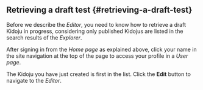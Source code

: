 ## Retrieving a draft test {#retrieving-a-draft-test}

Before we describe the _Editor_, you need to know how to retrieve a draft Kidoju in progress, considering only published Kidojus are listed in the search results of the _Explorer_.

After signing in from the _Home page_ as explained above, click your name in the site navigation at the top of the page to access your profile in a _User page_.

The Kidoju you have just created is first in the list. Click the **Edit** button to navigate to the _Editor_.